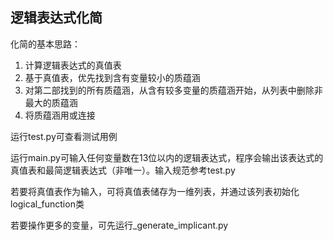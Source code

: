 ## 逻辑表达式化简

化简的基本思路：
1. 计算逻辑表达式的真值表
2. 基于真值表，优先找到含有变量较小的质蕴涵
3. 对第二部找到的所有质蕴涵，从含有较多变量的质蕴涵开始，从列表中删除非最大的质蕴涵
4. 将质蕴涵用或连接

运行test.py可查看测试用例

运行main.py可输入任何变量数在13位以内的逻辑表达式，程序会输出该表达式的真值表和最简逻辑表达式（非唯一）。输入规范参考test.py

若要将真值表作为输入，可将真值表储存为一维列表，并通过该列表初始化logical_function类

若要操作更多的变量，可先运行_generate_implicant.py
